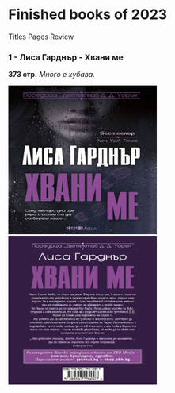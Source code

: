 <h1>Finished books of 2023</h1>

<span>Titles<span> <span>Pages</span> <span>Review</span>

<h3>1 - Лиса Гарднър - Хвани ме</h3>           <strong>373 стр.</strong>                            <em>Много е хубава.</em>

<img src='./img/LisaFront.jpg' width='300px' height='300px'> <img src='./img/LisaBack.jpg' width='300px' height='300px'>
